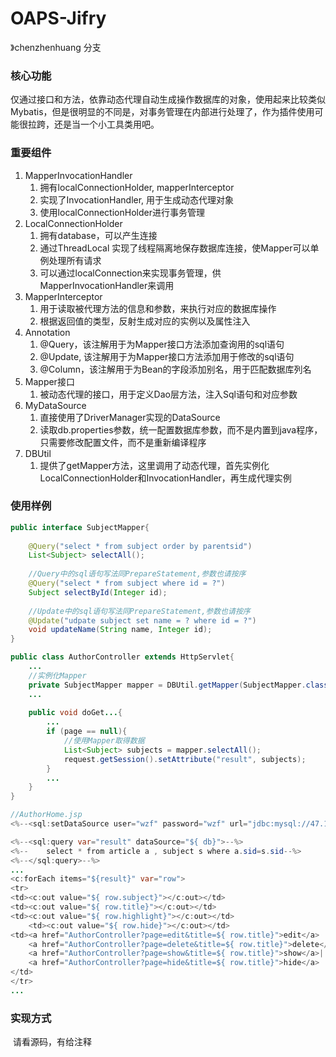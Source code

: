# OAPS-Jifry

》chenzhenhuang 分支

### 核心功能

仅通过接口和方法，依靠动态代理自动生成操作数据库的对象，使用起来比较类似Mybatis，但是很明显的不同是，对事务管理在内部进行处理了，作为插件使用可能很拉跨，还是当一个小工具类用吧。

### 重要组件

1. MapperInvocationHandler
   1. 拥有localConnectionHolder, mapperInterceptor
   2. 实现了InvocationHandler, 用于生成动态代理对象
   3. 使用localConnectionHolder进行事务管理
2. LocalConnectionHolder
   1. 拥有database，可以产生连接
   2. 通过ThreadLocal<Connection> 实现了线程隔离地保存数据库连接，使Mapper可以单例处理所有请求
   3. 可以通过localConnection来实现事务管理，供MapperInvocationHandler来调用
3. MapperInterceptor
   1. 用于读取被代理方法的信息和参数，来执行对应的数据库操作
   2. 根据返回值的类型，反射生成对应的实例以及属性注入
4. Annotation
   1. @Query，该注解用于为Mapper接口方法添加查询用的sql语句
   2. @Update, 该注解用于为Mapper接口方法添加用于修改的sql语句
   3. @Column，该注解用于为Bean的字段添加别名，用于匹配数据库列名
5. Mapper接口
   1. 被动态代理的接口，用于定义Dao层方法，注入Sql语句和对应参数
6. MyDataSource
   1. 直接使用了DriverManager实现的DataSource
   2. 读取db.properties参数，统一配置数据库参数，而不是内置到java程序，只需要修改配置文件，而不是重新编译程序
7. DBUtil
   1. 提供了getMapper方法，这里调用了动态代理，首先实例化LocalConnectionHolder和InvocationHandler，再生成代理实例

### 使用样例

```java
public interface SubjectMapper{
    
    @Query("select * from subject order by parentsid")
    List<Subject> selectAll();
    
    //Query中的sql语句写法同PrepareStatement,参数也请按序
    @Query("select * from subject where id = ?")
    Subject selectById(Integer id);
    
    //Update中的sql语句写法同PrepareStatement,参数也请按序
    @Update("udpate subject set name = ? where id = ?")
    void updateName(String name, Integer id);
}

public class AuthorController extends HttpServlet{
    ...
    //实例化Mapper
    private SubjectMapper mapper = DBUtil.getMapper(SubjectMapper.class);
    ...
        
    public void doGet...{
        ...
        if (page == null){
            //使用Mapper取得数据
            List<Subject> subjects = mapper.selectAll();
            request.getSession().setAttribute("result", subjects);
        }
        ...
    }
}

//AuthorHome.jsp
<%--<sql:setDataSource user="wzf" password="wzf" url="jdbc:mysql://47.115.56.157:3306/oo?serverTimezone=GMT%2B8" driver="com.mysql.jdbc.Driver" var="db"/>--%>

<%--<sql:query var="result" dataSource="${ db}">--%>
<%--    select * from article a , subject s where a.sid=s.sid--%>
<%--</sql:query>--%>
...
<c:forEach items="${result}" var="row">
<tr>
<td><c:out value="${ row.subject}"></c:out></td>
<td><c:out value="${ row.title}"></c:out></td>
<td><c:out value="${ row.highlight}"></c:out></td>
    <td><c:out value="${ row.hide}"></c:out></td>
<td><a href="AuthorController?page=edit&title=${ row.title}">edit</a> ||
    <a href="AuthorController?page=delete&title=${ row.title}">delete</a>||
    <a href="AuthorController?page=show&title=${ row.title}">show</a>||
    <a href="AuthorController?page=hide&title=${ row.title}">hide</a>
</td>
</tr>
...
```

### 实现方式

​	请看源码，有给注释



